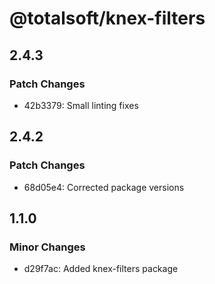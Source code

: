 # @totalsoft/knex-filters

## 2.4.3

### Patch Changes

- 42b3379: Small linting fixes

## 2.4.2

### Patch Changes

- 68d05e4: Corrected package versions

## 1.1.0

### Minor Changes

- d29f7ac: Added knex-filters package
